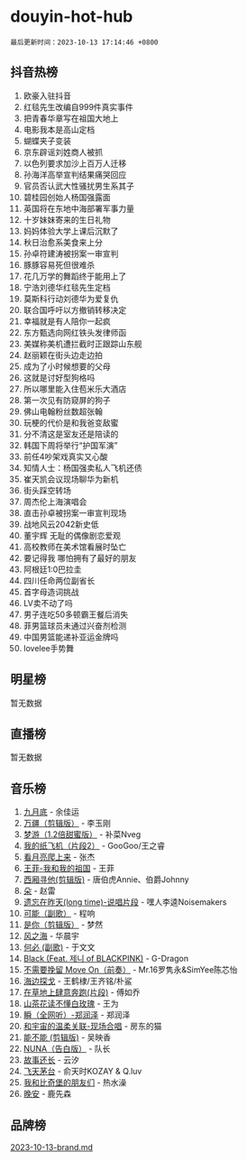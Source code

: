 # douyin-hot-hub

`最后更新时间：2023-10-13 17:14:46 +0800`

## 抖音热榜

1. 欧豪入驻抖音
1. 红毯先生改编自999件真实事件
1. 把青春华章写在祖国大地上
1. 电影我本是高山定档
1. 蝴蝶夹子变装
1. 京东辟谣刘姓商人被抓
1. 以色列要求加沙上百万人迁移
1. 孙海洋高举宣判结果痛哭回应
1. 官员否认武大性骚扰男生系其子
1. 碧桂园创始人杨国强露面
1. 英国将在东地中海部署军事力量
1. 十岁妹妹寄来的生日礼物
1. 妈妈体验大学上课后沉默了
1. 秋日治愈系美食来上分
1. 孙卓符建涛被拐案一审宣判
1. 豚豚容易死但很难杀
1. 花几万学的舞蹈终于能用上了
1. 宁浩刘德华红毯先生定档
1. 莫斯科行动刘德华为爱复仇
1. 联合国呼吁以方撤销转移决定
1. 幸福就是有人陪你一起疯
1. 东方甄选向网红铁头发律师函
1. 美媒称美机遭拦截时正跟踪山东舰
1. 赵丽颖在街头边走边拍
1. 成为了小时候想要的父母
1. 这就是讨好型狗格吗
1. 所以哪里能入住苞米乐大酒店
1. 第一次见有防窥屏的狗子
1. 佛山电翰粉丝数超张翰
1. 玩梗的代价是和我爸变敌蜜
1. 分不清这是室友还是陪读的
1. 韩国下周将举行“护国军演”
1. 前任4吵架戏真实又心酸
1. 知情人士：杨国强卖私人飞机还债
1. 崔天凯会议现场聊华为新机
1. 街头踩空转场
1. 周杰伦上海演唱会
1. 直击孙卓被拐案一审宣判现场
1. 战地风云2042新史低
1. 董宇辉 无耻的偶像剧恋爱观
1. 高校教师在美术馆看展时坠亡
1. 要记得我 哪怕拥有了最好的朋友
1. 阿根廷1:0巴拉圭
1. 四川任命两位副省长
1. 首字母造词挑战
1. LV卖不动了吗
1. 男子连吃50多顿霸王餐后消失
1. 菲男篮球员未通过兴奋剂检测
1. 中国男篮能递补亚运金牌吗
1. lovelee手势舞

## 明星榜

暂无数据

## 直播榜

暂无数据

## 音乐榜

1. [九月底](https://sf3-cdn-tos.douyinstatic.com/obj/tos-cn-ve-2774/oMfewG4PDTFhF8iz3OGQ7ABH5i6fCgnMaoCbzZ) - 余佳运
1. [万疆（剪辑版）](https://sf6-cdn-tos.douyinstatic.com/obj/tos-cn-ve-2774/ooG7oVgFlDTelKCjCsTTobQvbdtj1BBQXnfZd8) - 李玉刚
1. [梦游（1.2倍甜蜜版）](https://sf3-cdn-tos.douyinstatic.com/obj/tos-cn-ve-2774/o4gyAUm8hwufoEABmwVIiQtHsFuGzAEEWtNMzo) - 补菜Nveg
1. [我的纸飞机（片段2）](https://sf6-cdn-tos.douyinstatic.com/obj/tos-cn-ve-2774/oM2ZrKcg2CD5AeRB2gkeXOFB1IxAGJdZPazYHf) - GooGoo/王之睿
1. [看月亮爬上来](https://sf6-cdn-tos.douyinstatic.com/obj/tos-cn-ve-2774/356c324112764016b25295e535f2daf0) - 张杰
1. [王菲-我和我的祖国](https://sf6-cdn-tos.douyinstatic.com/obj/tos-cn-ve-2774/3ef0f373017541e18566595c96123cab) - 王菲
1. [西厢寻他(剪辑版)](https://sf3-cdn-tos.douyinstatic.com/obj/tos-cn-ve-2774/oUsAVfAQKlRNxEv5qxvIB8o5qmIWUcXbzJKJhw) - 唐伯虎Annie、伯爵Johnny
1. [朵](https://sf6-cdn-tos.douyinstatic.com/obj/tos-cn-ve-2774/932f5bdfcd7c47b880525e92ab8a4999) - 赵雷
1. [遗忘在昨天(long time)-说唱片段](https://sf3-cdn-tos.douyinstatic.com/obj/tos-cn-ve-2774/oIynqctDJIzUJY3Q2CeIFe5nA2gC7DS2bfZamd) - 嘿人李逵Noisemakers
1. [可能（副歌）](https://sf3-cdn-tos.douyinstatic.com/obj/tos-cn-ve-2774/cde1731888894259b333569393c2fb51) - 程响
1. [是你（剪辑版）](https://sf3-cdn-tos.douyinstatic.com/obj/tos-cn-ve-2774/46019dae783c4c969944217fe1cfafc4) - 梦然
1. [风之海](https://sf3-cdn-tos.douyinstatic.com/obj/tos-cn-ve-2774/oInqZ2gFbCQvB6wZNnZlJpBcfDBQ8t1e1XwYAi) - 华晨宇
1. [何必 (副歌)](https://sf3-cdn-tos.douyinstatic.com/obj/tos-cn-ve-2774/okuRVVnhXysQOM6IEAfyBsgzwvoF7Az6tNiWDB) - 于文文
1. [Black (Feat. 제니 of BLACKPINK)](https://sf3-cdn-tos.douyinstatic.com/obj/tos-cn-ve-2774/2eb92e2debbe4fe0a552bc099aef7f28) - G-Dragon
1. [不需要挽留 Move On（前奏）](https://sf6-cdn-tos.douyinstatic.com/obj/tos-cn-ve-2774/ooCBhgCCkF4nExzQL9WZSUbitfA8IsDkgQIYhe) - Mr.16罗隽永&SimYee陈芯怡
1. [海边探戈](https://sf3-cdn-tos.douyinstatic.com/obj/tos-cn-ve-2774/os9gE0VQCGqt6VQkZDyBBYvfSDY0QFe3vVmubn) - 王鹤棣/王齐铭/朴鲨
1. [在草地上肆意奔跑(片段)](https://sf3-cdn-tos.douyinstatic.com/obj/tos-cn-ve-2774/8831d494742f45dabdfa8adb8b817259) - 傅如乔
1. [山茶花读不懂白玫瑰](https://sf6-cdn-tos.douyinstatic.com/obj/tos-cn-ve-2774/osfn8B7DktrRHEPJgPCfDbw7QDQEkwC16BxZg9) - 王为
1. [瞬（全网听）-郑润泽](https://sf6-cdn-tos.douyinstatic.com/obj/tos-cn-ve-2774/o4Vb9eJZClCZTnRQYy0BRSeHGrDtrkrQgIBvQt) - 郑润泽
1. [和宇宙的温柔关联-现场合唱](https://sf3-cdn-tos.douyinstatic.com/obj/tos-cn-ve-2774/o0hONGDYQBgk0e5bqDeQOonVmncA6tC2nBwZLT) - 房东的猫
1. [能不能 (剪辑版)](https://sf6-cdn-tos.douyinstatic.com/obj/tos-cn-ve-2774/fc4a6c45b4a34277ba4088e1d7fdff98) - 吴映香
1. [NUNA（告白版）](https://sf3-cdn-tos.douyinstatic.com/obj/tos-cn-ve-2774/a65828cbd8ce41a78a430a58b49f4feb) - 队长
1. [故事还长](https://sf3-cdn-tos.douyinstatic.com/obj/tos-cn-ve-2774/30a26758c8594f0ab81ac675c33ee2c5) - 云汐
1. [飞天茅台](https://sf6-cdn-tos.douyinstatic.com/obj/tos-cn-ve-2774/o4GhTV5kIuMWmC2Ai1WzNglssgBfQaqQCSLxUU) - 俞天时KOZAY & Q.luv
1. [我和比奇堡的朋友们](https://sf3-cdn-tos.douyinstatic.com/obj/tos-cn-ve-2774/f0505db981ea4a6d91453a15924a82aa) - 热水澡
1. [晚安](https://sf3-cdn-tos.douyinstatic.com/obj/tos-cn-ve-2774/a724c5e224464218839820f4e4fd632f) - 鹿先森

## 品牌榜

[2023-10-13-brand.md](2023-10-13-brand.md)
